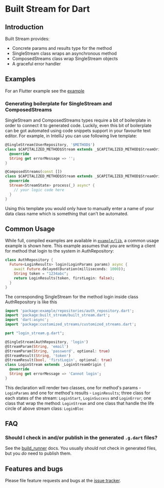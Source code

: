 # Built Stream for Dart
<!-- [![Build Status](https://travis-ci.org/google/built_value.dart.svg?branch=master)](https://travis-ci.org/google/built_value.dart) -->
## Introduction

Built Stream provides:

- Concrete params and results type for the method
- SingleStream class wraps an asynchronous method
- ComposedStreams class wrap SingleStream objects
- A graceful error handler


<!-- See the [API docs](https://pub.dev/documentation/built_value/latest/built_value/built_value-library.html). -->


## Examples

For an Flutter example see the
[example](https://github.com/vo9312/built_stream.dart/tree/master/example)

### Generating boilerplate for SingleStream and ComposedStreams

SingleStream and ComposedStreams types require a bit of boilerplate in order to connect it to generated
code. Luckily, even this bit of boilerplate can be got automated using code
snippets support in your favourite text editor. For example, in IntelliJ you
can use following live template:

```dart
@SingleStream(UserRepository, '$METHOD$')
class $CAPITALIZED_METHOD$Stream extends _$CAPITALIZED_METHOD$StreamOrigin {
  @override
  String get errorMessage => '';
}
```
```dart
@ComposedStreams(const [])
class $CAPITALIZED_METHOD$Stream extends _$CAPITALIZED_METHOD$StreamOrigin {
  @override
  Stream<StreamState> process(_) async* {
    // your logic code here
  }
}
```

Using this template you would only have to manually enter a name of your data
class name which is something that can't be automated.

## Common Usage

While full, compiled examples are available in
[`example/lib`](https://github.com/vo9312/built_stream.dart/tree/master/example/lib),
a common usage example is shown here. This example assumes that you are writing
a client for method that login to the system in AuthRepository:

```dart
class AuthRepository {
  Future<LoginResults> login(LoginParams params) async {
    await Future.delayed(Duration(milliseconds: 1000));
    String token = "1234abc";
    return LoginResults(token, firstLogin: false);
  }
}
```

The corresponding SingleStream for the method login inside class AuthRepository is like this

```dart
import 'package:example/repositories/auth_repository.dart';
import 'package:built_stream/built_stream.dart';
import 'dart:async';
import 'package:customized_streams/customized_streams.dart';

part "login_stream.g.dart";

@SingleStream(AuthRepository, 'login')
@StreamParam(String, 'email')
@StreamParam(String, 'password', optional: true)
@StreamResult(String, 'token')
@StreamResult(bool, 'firstLogin', optional: true)
class LoginStream extends _LoginStreamOrigin {
  @override
  String get errorMessage => 'Cannot login';
}
```
This declaration will render two classes, one for method's params - `LoginParams` and one for method's results - `LoginResults`;
three class for each states of the stream: `LoginStart`, `LoginSuccess` and `LoginError`;
one class that wrap the method: `LoginStream` and one class that handle the life circle of
above stream class: `LoginBloc`


## FAQ

### Should I check in and/or publish in the generated `.g.dart` files?

See the [build_runner](https://pub.dev/packages/build_runner#source-control)
docs. You usually should not check in generated files, but you _do_ need to publish
them.

## Features and bugs

Please file feature requests and bugs at the [issue tracker][tracker].

[tracker]: https://github.com/vo9312/built_stream.dart/issues